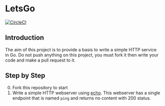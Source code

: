 # LetsGo
[![CircleCI](https://circleci.com/gh/AoLab/LetsGo.svg?style=svg)](https://circleci.com/gh/AoLab/LetsGo)

## Introduction
The aim of this project is to provide a basis to write a simple HTTP service in Go.
Do not push anything on this project, you must fork it then write your code and make a pull request to it.

## Step by Step
0. Fork this repository to start
1. Write a simple HTTP webserver using [echo](https://github.com/labstack/echo). This webserver has a single endpoint 
that is named `ping` and returns no content with 200 status.
